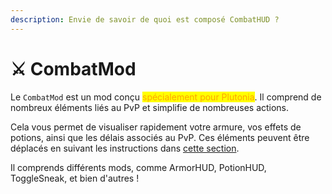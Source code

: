 ```yaml
---
description: Envie de savoir de quoi est composé CombatHUD ?
---
```


# ⚔️ CombatMod

Le `CombatMod` est un mod conçu <mark style="color:orange;">spécialement pour Plutonia</mark>. Il comprend de nombreux éléments liés au PvP et simplifie de nombreuses actions.

Cela vous permet de visualiser rapidement votre armure, vos effets de potions, ainsi que les délais associés au PvP. Ces éléments peuvent être déplacés en suivant les instructions dans [cette section](deplacer-les-interfaces.md).

Il comprends différents mods, comme ArmorHUD, PotionHUD, ToggleSneak, et bien d'autres !

